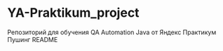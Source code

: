 # YA-Praktikum_project
Репозиторий для обучения QA Automation Java от Яндекс Практикум
Пушинг README
